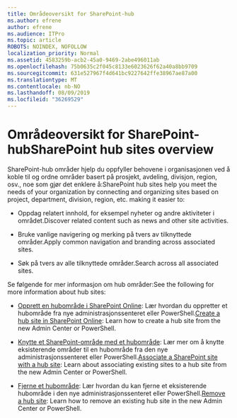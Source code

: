 ```yaml
---
title: Områdeoversikt for SharePoint-hub
ms.author: efrene
author: efrene
ms.audience: ITPro
ms.topic: article
ROBOTS: NOINDEX, NOFOLLOW
localization_priority: Normal
ms.assetid: 4583259b-acb2-45a0-9469-2abe496011ab
ms.openlocfilehash: 75b0635c2f045c8133e6023626f62a40a8bb9709
ms.sourcegitcommit: 631e527967f4d641bc9227642ffe38967ae87a00
ms.translationtype: MT
ms.contentlocale: nb-NO
ms.lasthandoff: 08/09/2019
ms.locfileid: "36269529"
---
```

# <a name="sharepoint-hub-sites-overview"></a><span data-ttu-id="3a18c-102">Områdeoversikt for SharePoint-hub</span><span class="sxs-lookup"><span data-stu-id="3a18c-102">SharePoint hub sites overview</span></span>

<span data-ttu-id="3a18c-103">SharePoint-hub områder hjelp du oppfyller behovene i organisasjonen ved å koble til og ordne områder basert på prosjekt, avdeling, divisjon, region, osv., noe som gjør det enklere å:</span><span class="sxs-lookup"><span data-stu-id="3a18c-103">SharePoint hub sites help you meet the needs of your organization by connecting and organizing sites based on project, department, division, region, etc. making it easier to:</span></span>

- <span data-ttu-id="3a18c-104">Oppdag relatert innhold, for eksempel nyheter og andre aktiviteter i området.</span><span class="sxs-lookup"><span data-stu-id="3a18c-104">Discover related content such as news and other site activities.</span></span>

- <span data-ttu-id="3a18c-105">Bruke vanlige navigering og merking på tvers av tilknyttede områder.</span><span class="sxs-lookup"><span data-stu-id="3a18c-105">Apply common navigation and branding across associated sites.</span></span> 

- <span data-ttu-id="3a18c-106">Søk på tvers av alle tilknyttede områder.</span><span class="sxs-lookup"><span data-stu-id="3a18c-106">Search across all associated sites.</span></span>

<span data-ttu-id="3a18c-107">Se følgende for mer informasjon om hub områder:</span><span class="sxs-lookup"><span data-stu-id="3a18c-107">See the following for more information about hub sites:</span></span>
- <span data-ttu-id="3a18c-108">[Opprett en hubområde i SharePoint Online](https://docs.microsoft.com/sharepoint/create-hub-site): Lær hvordan du oppretter et hubområde fra nye administrasjonssenteret eller PowerShell.</span><span class="sxs-lookup"><span data-stu-id="3a18c-108">[Create a hub site in SharePoint Online](https://docs.microsoft.com/sharepoint/create-hub-site): Learn how to create a hub site from the new Admin Center or PowerShell.</span></span>

- <span data-ttu-id="3a18c-109">[Knytte et SharePoint-område med et hubområde](https://support.office.com/article/associate-a-sharepoint-site-with-a-hub-site-ae0009fd-af04-4d3d-917d-88edb43efc05): Lær mer om å knytte eksisterende områder til en hubområde fra den nye administrasjonssenteret eller PowerShell.</span><span class="sxs-lookup"><span data-stu-id="3a18c-109">[Associate a SharePoint site with a hub site](https://support.office.com/article/associate-a-sharepoint-site-with-a-hub-site-ae0009fd-af04-4d3d-917d-88edb43efc05): Learn about associating existing sites to a hub site from the new Admin Center or PowerShell.</span></span>

- <span data-ttu-id="3a18c-110">[Fjerne et hubområde](https://docs.microsoft.com/sharepoint/remove-hub-site): Lær hvordan du kan fjerne et eksisterende hubområde i den nye administrasjonssenteret eller PowerShell.</span><span class="sxs-lookup"><span data-stu-id="3a18c-110">[Remove a hub site](https://docs.microsoft.com/sharepoint/remove-hub-site): Learn how to remove an existing hub site in the new Admin Center or PowerShell.</span></span>

